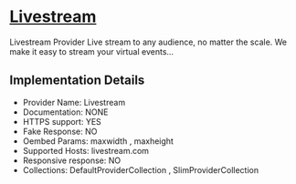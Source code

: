 # [Livestream](https://livestream.com)

Livestream Provider
Live stream to any audience, no matter the scale. We
make it easy to stream your virtual events...

## Implementation Details

- Provider
Name: Livestream
- Documentation: NONE
- HTTPS support: YES
- Fake Response: NO
- Oembed Params: maxwidth , maxheight
- Supported Hosts: livestream.com
- Responsive response: NO
- Collections: DefaultProviderCollection , SlimProviderCollection


